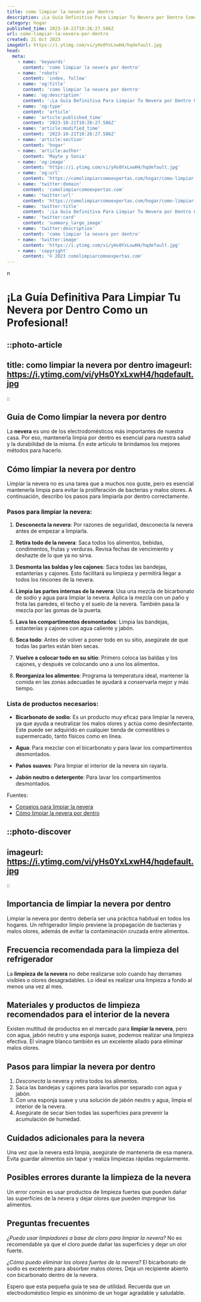 ```yaml
---
title: como limpiar la nevera por dentro
description: ¡La Guía Definitiva Para Limpiar Tu Nevera por Dentro Como un Profesional!
category: hogar
published_time: 2023-10-21T10:26:27.586Z
url: como-limpiar-la-nevera-por-dentro
created: 21 Oct 2023
imageUrl: https://i.ytimg.com/vi/yHs0YxLxwH4/hqdefault.jpg
head:
  meta:
    - name: 'keywords'
      content: 'como limpiar la nevera por dentro'
    - name: 'robots'
      content: 'index, follow'
    - name: 'og:title'
      content: 'como limpiar la nevera por dentro'
    - name: 'og:description'
      content: '¡La Guía Definitiva Para Limpiar Tu Nevera por Dentro Como un Profesional!'
    - name: 'og:type'
      content: 'article'
    - name: 'article:published_time'
      content: '2023-10-21T10:26:27.586Z'
    - name: 'article:modified_time'
      content: '2023-10-21T10:26:27.586Z'
    - name: 'article:section'
      content: 'hogar'
    - name: 'article:author'
      content: 'Mayte y Sonia'
    - name: 'og:image'
      content: 'https://i.ytimg.com/vi/yHs0YxLxwH4/hqdefault.jpg'
    - name: 'og:url'
      content: 'https://comolimpiarcomoexpertas.com/hogar/como-limpiar-la-nevera-por-dentro'
    - name: 'twitter:domain'
      content: 'comolimpiarcomoexpertas.com'
    - name: 'twitter:url'
      content: 'https://comolimpiarcomoexpertas.com/hogar/como-limpiar-la-nevera-por-dentro'
    - name: 'twitter:title'
      content: '¡La Guía Definitiva Para Limpiar Tu Nevera por Dentro Como un Profesional!'
    - name: 'twitter:card'
      content: 'summary_large_image'
    - name: 'twitter:description'
      content: 'como limpiar la nevera por dentro'
    - name: 'twitter:image'
      content: 'https://i.ytimg.com/vi/yHs0YxLxwH4/hqdefault.jpg'
    - name: 'copyright'
      content: '© 2023 comolimpiarcomoexpertas.com'
---
```


n
# ¡La Guía Definitiva Para Limpiar Tu Nevera por Dentro Como un Profesional!

::photo-article
---
title: como limpiar la nevera por dentro
imageurl: https://i.ytimg.com/vi/yHs0YxLxwH4/hqdefault.jpg
---
::
## Guia de Como limpiar la nevera por dentro
La **nevera** es uno de los electrodomésticos más importantes de nuestra casa. Por eso, mantenerla limpia por dentro es esencial para nuestra salud y la durabilidad de la misma. En este artículo te brindamos los mejores métodos para hacerlo.

## Cómo limpiar la nevera por dentro

Limpiar la nevera no es una tarea que a muchos nos guste, pero es esencial mantenerla limpia para evitar la proliferación de bacterias y malos olores. A continuación, describo los pasos para limpiarla por dentro correctamente.

### Pasos para limpiar la nevera:

1. **Desconecta la nevera**: Por razones de seguridad, desconecta la nevera antes de empezar a limpiarla.

2. **Retira todo de la nevera**: Saca todos los alimentos, bebidas, condimentos, frutas y verduras. Revisa fechas de vencimiento y deshazte de lo que ya no sirva.

3. **Desmonta las baldas y los cajones**: Saca todas las bandejas, estanterías y cajones. Esto facilitará su limpieza y permitirá llegar a todos los rincones de la nevera.

4. **Limpia las partes internas de la nevera**: Usa una mezcla de bicarbonato de sodio y agua para limpiar la nevera. Aplica la mezcla con un paño y frota las paredes, el techo y el suelo de la nevera. También pasa la mezcla por las gomas de la puerta.

5. **Lava los compartimentos desmontados**: Limpia las bandejas, estanterías y cajones con agua caliente y jabón.

6. **Seca todo**: Antes de volver a poner todo en su sitio, asegúrate de que todas las partes están bien secas.

7. **Vuelve a colocar todo en su sitio**: Primero coloca las baldas y los cajones, y después ve colocando uno a uno los alimentos. 

8. **Reorganiza los alimentos**: Programa la temperatura ideal, mantener la comida en las zonas adecuadas te ayudará a conservarla mejor y más tiempo.

### Lista de productos necesarios:

- **Bicarbonato de sodio**: Es un producto muy eficaz para limpiar la nevera, ya que ayuda a neutralizar los malos olores y actúa como desinfectante. Este puede ser adquirido en cualquier tienda de comestibles o supermercado, tanto físicos como en línea.

- **Agua**: Para mezclar con el bicarbonato y para lavar los compartimentos desmontados.

- **Paños suaves**: Para limpiar el interior de la nevera sin rayarla.

- **Jabón neutro o detergente**: Para lavar los compartimentos desmontados.

Fuentes:

- [Consejos para limpiar la nevera](https://www.lavanguardia.com/comer/materia-prima/20181106/452764817793/nevera-frigorifico-limpieza-mantenimiento-higiene-alimentos-conservacion.html)
- [Cómo limpiar la nevera por dentro](https://www.hogarmania.com/hogar/limpieza-orden/201904/limpiar-nevera-interior-41755.html)

::photo-discover
---
imageurl: https://i.ytimg.com/vi/yHs0YxLxwH4/hqdefault.jpg
---
::
## Importancia de limpiar la nevera por dentro
Limpiar la nevera por dentro debería ser una práctica habitual en todos los hogares. Un refrigerador limpio previene la propagación de bacterias y malos olores, además de evitar la contaminación cruzada entre alimentos.

## Frecuencia recomendada para la limpieza del refrigerador
La **limpieza de la nevera** no debe realizarse solo cuando hay derrames visibles o olores desagradables. Lo ideal es realizar una limpieza a fondo al menos una vez al mes.

## Materiales y productos de limpieza recomendados para el interior de la nevera
Existen multitud de productos en el mercado para **limpiar la nevera**, pero con agua, jabón neutro y una esponja suave, podemos realizar una limpieza efectiva. El vinagre blanco también es un excelente aliado para eliminar malos olores.

## Pasos para limpiar la nevera por dentro
1. _Desconecta_ la nevera y retira todos los alimentos.
2. Saca las bandejas y cajones para lavarlos por separado con agua y jabón.
3. Con una esponja suave y una solución de jabón neutro y agua, limpia el interior de la nevera.
4. Asegúrate de secar bien todas las superficies para prevenir la acumulación de humedad.

## Cuidados adicionales para la nevera
Una vez que la nevera está limpia, asegúrate de mantenerla de esa manera. Evita guardar alimentos sin tapar y realiza limpiezas rápidas regularmente.

## Posibles errores durante la limpieza de la nevera
Un error común es usar productos de limpieza fuertes que pueden dañar las superficies de la nevera y dejar olores que pueden impregnar los alimentos.

## Preguntas frecuentes
_¿Puedo usar limpiadores a base de cloro para limpiar la nevera?_
No es recomendable ya que el cloro puede dañar las superficies y dejar un olor fuerte.

_¿Cómo puedo eliminar los olores fuertes de la nevera?_
El bicarbonato de sodio es excelente para absorber malos olores. Deja un recipiente abierto con bicarbonato dentro de la nevera.


Espero que esta pequeña guía te sea de utilidad. Recuerda que un electrodoméstico limpio es sinónimo de un hogar agradable y saludable.